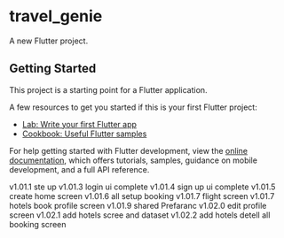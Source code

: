 # travel_genie

A new Flutter project.

## Getting Started

This project is a starting point for a Flutter application.

A few resources to get you started if this is your first Flutter project:

- [Lab: Write your first Flutter app](https://docs.flutter.dev/get-started/codelab)
- [Cookbook: Useful Flutter samples](https://docs.flutter.dev/cookbook)

For help getting started with Flutter development, view the
[online documentation](https://docs.flutter.dev/), which offers tutorials,
samples, guidance on mobile development, and a full API reference.

v1.01.1 ste up
v1.01.3 login ui complete
v1.01.4 sign up ui complete
v1.01.5  create home screen
v1.01.6 all setup booking
v1.01.7 flight screen
v1.01.7 hotels book profile screen
v1.01.9 shared Prefaranc
v1.02.0 edit profile screen
v1.02.1 add hotels scree and dataset
v1.02.2 add hotels detell all booking screen


